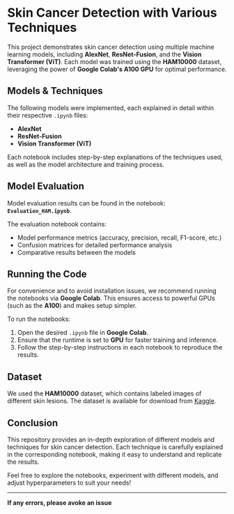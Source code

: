 # Skin Cancer Detection with Various Techniques

This project demonstrates skin cancer detection using multiple machine learning models, including **AlexNet**, **ResNet-Fusion**, and the **Vision Transformer (ViT)**. Each model was trained using the **HAM10000** dataset, leveraging the power of **Google Colab's A100 GPU** for optimal performance.

## Models & Techniques
The following models were implemented, each explained in detail within their respective `.ipynb` files:
- **AlexNet**
- **ResNet-Fusion**
- **Vision Transformer (ViT)**

Each notebook includes step-by-step explanations of the techniques used, as well as the model architecture and training process.

## Model Evaluation
Model evaluation results can be found in the notebook: **`Evaluation_HAM.ipynb`**.

The evaluation notebook contains:
- Model performance metrics (accuracy, precision, recall, F1-score, etc.)
- Confusion matrices for detailed performance analysis
- Comparative results between the models

## Running the Code
For convenience and to avoid installation issues, we recommend running the notebooks via **Google Colab**. This ensures access to powerful GPUs (such as the **A100**) and makes setup simpler.

To run the notebooks:
1. Open the desired `.ipynb` file in **Google Colab**.
2. Ensure that the runtime is set to **GPU** for faster training and inference.
3. Follow the step-by-step instructions in each notebook to reproduce the results.

## Dataset
We used the **HAM10000** dataset, which contains labeled images of different skin lesions. The dataset is available for download from [Kaggle](https://www.kaggle.com/kmader/skin-cancer-mnist-ham10000).

## Conclusion
This repository provides an in-depth exploration of different models and techniques for skin cancer detection. Each technique is carefully explained in the corresponding notebook, making it easy to understand and replicate the results.

Feel free to explore the notebooks, experiment with different models, and adjust hyperparameters to suit your needs!

---

**If any errors, please avoke an issue**
